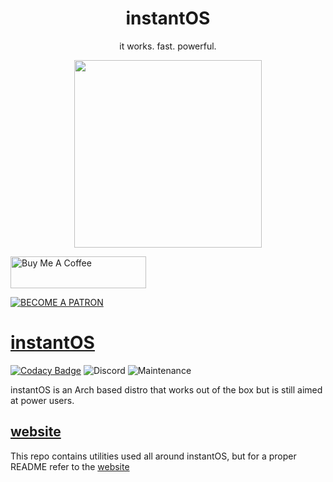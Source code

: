 <div align="center">
    <h1>instantOS</h1>
    <p>it works. fast. powerful.</p>
    <img width="300" height="300" src="https://raw.githubusercontent.com/instantOS/instantLOGO/master/png/logo.png">
</div>

<p align="left">
<a href="https://www.buymeacoffee.com/paperbenni" target="_blank"><img src="https://cdn.buymeacoffee.com/buttons/default-blue.png" alt="Buy Me A Coffee" style="height: 51px !important;width: 217px !important;" ></a>
</p>

[![BECOME A PATRON](https://c5.patreon.com/external/logo/become_a_patron_button.png)](https://www.patreon.com/bePatron?u=8814964)

# [instantOS](https://instantos.github.io)

[![Codacy Badge](https://api.codacy.com/project/badge/Grade/a5ff3ab070e34744a0fd3f47c1a46a63)](https://app.codacy.com/gh/instantOS/instantOS?utm_source=github.com&utm_medium=referral&utm_content=instantOS/instantOS&utm_campaign=Badge_Grade_Settings)
![Discord](https://img.shields.io/discord/683782260071071764)
![Maintenance](https://img.shields.io/maintenance/yes/2020)

instantOS is an Arch based distro that works out of the box but is still aimed at power users. 

## [website](https://instantos.github.io)

This repo contains utilities used all around instantOS, but for a proper README refer to the [website](https://instantos.github.io)  
